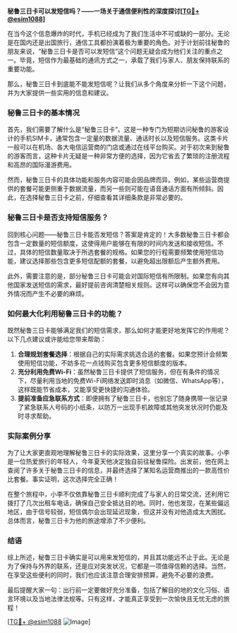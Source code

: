 **秘鲁三日卡可以发短信吗？——一场关于通信便利性的深度探讨[[TG💪+ @esim1088](https://t.me/s/esim1088)]**

在当今这个信息爆炸的时代，手机已经成为了我们生活中不可或缺的一部分。无论是在国内还是出国旅行，通信工具都扮演着极为重要的角色。对于计划前往秘鲁的朋友来说，“秘鲁三日卡是否可以发短信”这个问题无疑会成为他们关注的重点之一。毕竟，短信作为最基础的通讯方式之一，承载了我们与家人、朋友保持联系的重要功能。

那么，秘鲁三日卡到底能不能发短信呢？让我们从多个角度来分析一下这个问题，并为大家提供一些实用的信息和建议。

### 秘鲁三日卡的基本情况

首先，我们需要了解什么是“秘鲁三日卡”。这是一种专门为短期访问秘鲁的游客设计的手机SIM卡，通常包含一定量的数据流量、通话时长以及短信服务。这类卡片一般可以在机场、各大电信运营商的门店或通过在线平台购买。对于初次来到秘鲁的游客而言，这种卡片无疑是一种非常方便的选择，因为它省去了繁琐的注册流程和高昂的国际漫游费用。

然而，秘鲁三日卡的具体功能和服务内容可能会因品牌而异。例如，某些运营商提供的套餐可能更侧重于数据流量，而另一些则可能在语音通话方面有所倾斜。因此，在选择秘鲁三日卡之前，仔细查看其详细条款是非常必要的。

### 秘鲁三日卡是否支持短信服务？

回到核心问题——秘鲁三日卡能否发短信？答案是肯定的！大多数秘鲁三日卡都会包含一定数量的短信额度，这使得用户能够在有限的时间内发送和接收短信。不过，具体的短信数量取决于所选套餐的规格。如果您的行程需要频繁使用短信功能，建议选择那些包含更多短信配额的套餐，以避免超出限额后产生额外费用。

此外，需要注意的是，部分秘鲁三日卡可能会对国际短信有所限制。如果您有向其他国家发送短信的需求，最好提前咨询清楚相关规则。这样可以确保您不会因为意外情况而产生不必要的麻烦。

### 如何最大化利用秘鲁三日卡的功能？

既然秘鲁三日卡能够满足我们的短信需求，那么如何才能更好地发挥它的作用呢？以下几点建议或许能给您带来帮助：

1. **合理规划套餐选择**：根据自己的实际需求挑选合适的套餐。如果您预计会频繁使用短信功能，不妨多花一点钱购买包含更多短信额度的版本。
2. **充分利用免费Wi-Fi**：虽然秘鲁三日卡提供了短信服务，但在有条件的情况下，尽量利用当地的免费Wi-Fi网络发送即时消息（如微信、WhatsApp等），这样既能节省成本，又能享受更快捷的沟通体验。
3. **提前准备应急联系方式**：即便拥有了秘鲁三日卡，也别忘了随身携带一张记录了紧急联系人号码的小纸条，以防万一出现手机故障或其他突发状况时仍能及时寻求帮助。

### 实际案例分享

为了让大家更直观地理解秘鲁三日卡的实际效果，这里分享一个真实的故事。小李是一位热爱旅行的年轻人，今年夏天他决定独自前往秘鲁探险。出发前，他在网上查阅了许多关于秘鲁三日卡的信息，并最终选择了某知名运营商推出的一款高性价比套餐。事实证明，这次选择完全正确！

在整个旅程中，小李不仅依靠秘鲁三日卡顺利完成了与家人的日常交流，还利用它拨打了几次出租车电话，确保自己安全抵达目的地。同时，他也发现，在某些偏远地区，由于信号较弱，短信偶尔会出现延迟现象，但这并没有对他造成太大困扰。总体而言，秘鲁三日卡为他的旅途增添了不少便利。

### 结语

综上所述，秘鲁三日卡确实是可以用来发短信的，并且其功能远不止于此。无论是为了保持与外界的联系，还是应对突发状况，它都是一项值得信赖的选择。当然，在享受这些便利的同时，我们也应该注意合理安排预算，避免不必要的浪费。

最后提醒大家一句：出行前一定要做好充分准备，包括了解目的地的文化习俗、语言环境以及当地法律法规等。只有这样，才能真正享受到一次愉快且无忧无虑的旅程！

[[TG💪+ @esim1088](https://t.me/s/esim1088) ![Image](https://i.postimg.cc/4NQfJmqS/Snipaste-2025-05-13-00-14-12.png)]